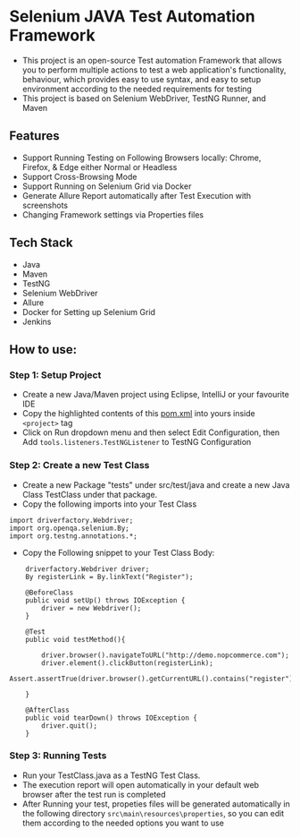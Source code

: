 # Selenium JAVA Test Automation Framework
- This project is an open-source Test automation Framework that allows you to perform multiple actions to test a web application's functionality, behaviour, 
which provides easy to use syntax, and easy to setup environment according to the needed requirements for testing
- This project is based on Selenium WebDriver, TestNG Runner, and Maven


## Features
- Support Running Testing on Following Browsers locally: Chrome, Firefox, & Edge either Normal or Headless
- Support Cross-Browsing Mode
- Support Running on Selenium Grid via Docker 
- Generate Allure Report automatically after Test Execution with screenshots
- Changing Framework settings via Properties files

## Tech Stack
- Java
- Maven
- TestNG
- Selenium WebDriver
- Allure
- Docker for Setting up Selenium Grid
- Jenkins

## How to use:

### Step 1: Setup Project
- Create a new Java/Maven project using Eclipse, IntelliJ or your favourite IDE
- Copy the highlighted contents of this [pom.xml](https://github.com/mohammedtaher95/testJARProject/blob/9905f207dfa95ce1d44b92cc574ead9852064d10/pom.xml#L15-L126) into yours inside `<project>` tag
- Click on Run dropdown menu and then select Edit Configuration, then Add `tools.listeners.TestNGListener` to TestNG Configuration


### Step 2: Create a new Test Class
- Create a new Package "tests" under src/test/java and create a new Java Class TestClass under that package.
- Copy the following imports into your Test Class
```
import driverfactory.Webdriver;
import org.openqa.selenium.By;
import org.testng.annotations.*;
```
- Copy the Following snippet to your Test Class Body:
```
    driverfactory.Webdriver driver;
    By registerLink = By.linkText("Register");

    @BeforeClass
    public void setUp() throws IOException {
        driver = new Webdriver();
    }

    @Test
    public void testMethod(){

        driver.browser().navigateToURL("http://demo.nopcommerce.com");
        driver.element().clickButton(registerLink);
        Assert.assertTrue(driver.browser().getCurrentURL().contains("register"));

    }

    @AfterClass
    public void tearDown() throws IOException {
        driver.quit();
    }
```
  
### Step 3: Running Tests
- Run your TestClass.java as a TestNG Test Class.
- The execution report will open automatically in your default web browser after the test run is completed
- After Running your test, propeties files will be generated automatically in the following directory
  `src\main\resources\properties`, so you can edit them according to the needed options you want to use
